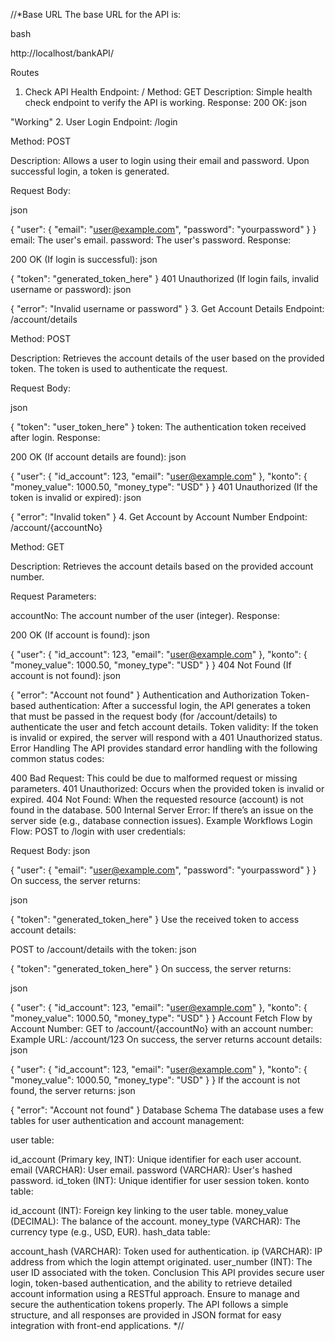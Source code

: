 //*Base URL
The base URL for the API is:

bash

http://localhost/bankAPI/

Routes
1. Check API Health
Endpoint: /
Method: GET
Description: Simple health check endpoint to verify the API is working.
Response:
200 OK:
json

"Working"
2. User Login
Endpoint: /login

Method: POST

Description: Allows a user to login using their email and password. Upon successful login, a token is generated.

Request Body:

json

{
  "user": {
    "email": "user@example.com",
    "password": "yourpassword"
  }
}
email: The user's email.
password: The user's password.
Response:

200 OK (If login is successful):
json

{
  "token": "generated_token_here"
}
401 Unauthorized (If login fails, invalid username or password):
json

{
  "error": "Invalid username or password"
}
3. Get Account Details
Endpoint: /account/details

Method: POST

Description: Retrieves the account details of the user based on the provided token. The token is used to authenticate the request.

Request Body:

json

{
  "token": "user_token_here"
}
token: The authentication token received after login.
Response:

200 OK (If account details are found):
json

{
  "user": {
    "id_account": 123,
    "email": "user@example.com"
  },
  "konto": {
    "money_value": 1000.50,
    "money_type": "USD"
  }
}
401 Unauthorized (If the token is invalid or expired):
json

{
  "error": "Invalid token"
}
4. Get Account by Account Number
Endpoint: /account/{accountNo}

Method: GET

Description: Retrieves the account details based on the provided account number.

Request Parameters:

accountNo: The account number of the user (integer).
Response:

200 OK (If account is found):
json

{
  "user": {
    "id_account": 123,
    "email": "user@example.com"
  },
  "konto": {
    "money_value": 1000.50,
    "money_type": "USD"
  }
}
404 Not Found (If account is not found):
json

{
  "error": "Account not found"
}
Authentication and Authorization
Token-based authentication: After a successful login, the API generates a token that must be passed in the request body (for /account/details) to authenticate the user and fetch account details.
Token validity: If the token is invalid or expired, the server will respond with a 401 Unauthorized status.
Error Handling
The API provides standard error handling with the following common status codes:

400 Bad Request: This could be due to malformed request or missing parameters.
401 Unauthorized: Occurs when the provided token is invalid or expired.
404 Not Found: When the requested resource (account) is not found in the database.
500 Internal Server Error: If there’s an issue on the server side (e.g., database connection issues).
Example Workflows
Login Flow:
POST to /login with user credentials:

Request Body:
json

{
  "user": {
    "email": "user@example.com",
    "password": "yourpassword"
  }
}
On success, the server returns:

json

{
  "token": "generated_token_here"
}
Use the received token to access account details:

POST to /account/details with the token:
json

{
  "token": "generated_token_here"
}
On success, the server returns:

json

{
  "user": {
    "id_account": 123,
    "email": "user@example.com"
  },
  "konto": {
    "money_value": 1000.50,
    "money_type": "USD"
  }
}
Account Fetch Flow by Account Number:
GET to /account/{accountNo} with an account number:
Example URL: /account/123
On success, the server returns account details:
json

{
  "user": {
    "id_account": 123,
    "email": "user@example.com"
  },
  "konto": {
    "money_value": 1000.50,
    "money_type": "USD"
  }
}
If the account is not found, the server returns:
json

{
  "error": "Account not found"
}
Database Schema
The database uses a few tables for user authentication and account management:

user table:

id_account (Primary key, INT): Unique identifier for each user account.
email (VARCHAR): User email.
password (VARCHAR): User's hashed password.
id_token (INT): Unique identifier for user session token.
konto table:

id_account (INT): Foreign key linking to the user table.
money_value (DECIMAL): The balance of the account.
money_type (VARCHAR): The currency type (e.g., USD, EUR).
hash_data table:

account_hash (VARCHAR): Token used for authentication.
ip (VARCHAR): IP address from which the login attempt originated.
user_number (INT): The user ID associated with the token.
Conclusion
This API provides secure user login, token-based authentication, and the ability to retrieve detailed account information using a RESTful approach. Ensure to manage and secure the authentication tokens properly. The API follows a simple structure, and all responses are provided in JSON format for easy integration with front-end applications. *//



